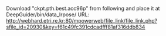 Download "ckpt.pth.best.acc96p" from following and place it at DeepGuider/bin/data_lrpose/
URL:
http://webhard.etri.re.kr:80/mpowerweb/file_link/file_link.php?sfile_id=20930&key=f61c49fc391cdcadfff81af316ddb834
